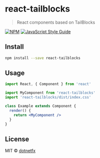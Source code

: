 # react-tailblocks

> React components based on TailBlocks

[![NPM](https://img.shields.io/npm/v/react-tailblocks.svg)](https://www.npmjs.com/package/react-tailblocks) [![JavaScript Style Guide](https://img.shields.io/badge/code_style-standard-brightgreen.svg)](https://standardjs.com)

## Install

```bash
npm install --save react-tailblocks
```

## Usage

```jsx
import React, { Component } from 'react'

import MyComponent from 'react-tailblocks'
import 'react-tailblocks/dist/index.css'

class Example extends Component {
  render() {
    return <MyComponent />
  }
}
```

## License

MIT © [dotnetfx](https://github.com/dotnetfx)
